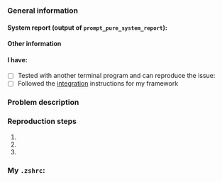 <!-- TIP: Hit 'Preview' for a more readable version of this template -->

### General information

#### System report (output of `prompt_pure_system_report`):

<!-- TIP: Run `prompt_pure_system_report | pbcopy` on macOS to copy straight to clipboard, then paste here -->

#### Other information

<!--
If you can't load Pure to create a system report, please report the following information:

- Pure version: 1.x.x
- ZSH version: 5.x.x
- Terminal program & version: (e.g. Hyper 1.0.0, iTerm 3.0.0, xterm 327, other?)
- Operating system: (e.g. macOS Mojave 10.13.1)
- ZSH framework: (e.g. oh-my-zsh, prezto, antigen, antibody, zplug, other?)
-->

#### I have:

- [ ] Tested with another terminal program and can reproduce the issue: <!-- e.g. iTerm, etc. -->
- [ ] Followed the [integration](https://github.com/madeleinedaly/pure-nvm#integration) instructions for my framework

### Problem description



### Reproduction steps

1.
2.
3.

### My `.zshrc`:

<!--
Please provide a minimal `.zshrc` that reproduces the issue.
Try to remove everything that that does not affect the issue, the fewer lines, the better.

Example:

```shell
autoload -U promptinit; promptinit
prompt pure
```
-->
